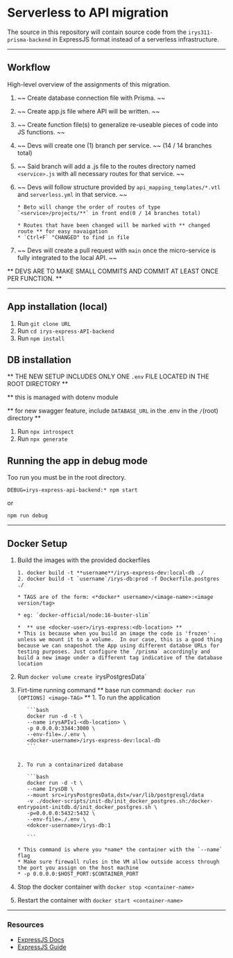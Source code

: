 # Serverless to API migration

The source in this repository will contain source code from the `irys311-prisma-backend` in ExpressJS format instead of a serverless infrastructure.


---

## Workflow

High-level overview of the assignments of this migration.

1. ~~ Create database connection file with Prisma. ~~
2. ~~ Create app.js file where API will be written. ~~
3. ~~ Create function file(s) to generalize re-useable pieces of code into JS functions. ~~
4. ~~ Devs will create one (1) branch per service. ~~ (14 / 14 branches total) 
5. ~~ Said branch will add a .js file to the routes directory named `<service>.js` with all necessary routes for that service. ~~
6. ~~ Devs will follow structure provided by `api_mapping_templates/*.vtl` and `serverless.yml` in that service. ~~

       * Beto will change the order of routes of type `<service>/projects/**` in front end(0 / 14 branches total) 
    
       * Routes that have been changed will be marked with ** changed route ** for easy navaigation
       * `Ctrl+F` "CHANGED" to find in file

 
7. ~~ Devs will create a pull request with `main` once the micro-service is fully integrated to the local API. ~~


** DEVS ARE TO MAKE SMALL COMMITS AND COMMIT AT LEAST ONCE PER FUNCTION. ** 

---

## App installation (local)

1. Run `git clone URL`
2. Run `cd irys-express-API-backend`
3. Run `npm install`

## DB installation 
 ** THE NEW SETUP INCLUDES ONLY ONE `.env` FILE LOCATED IN THE ROOT DIRECTORY **
 
   ** this is managed with dotenv module
 
 ** for new swagger feature, include `DATABASE_URL` in the .env in the `/`(root) directory **
 
1. Run `npx introspect`
2. Run `npx generate`

## Running the app in debug mode 

Too run you must be in the root directory. 

`DEBUG=irys-express-api-backend:* npm start`

or 

`npm run debug`

--- 
## Docker Setup

1. Build the images with the provided dockerfiles 

       1. docker build -t **username**/irys-express-dev:local-db ./
       2. docker build -t `username`/irys-db:prod -f Dockerfile.postgres ./
       
       * TAGS are of the form: <*docker* username>/<image-name>:<image version/tag>
            
       * eg: `docker-official/node:16-buster-slim`
       
       *  ** use <docker-user>/irys-express:<db-location> **
       * This is because when you build an image the code is 'frozen' -  unless we mount it to a volume.  In our case, this is a good thing because we can snaposhot the App using different databse URLs for testing purposes. Just configure the `/prisma` accordingly and build a new image under a different tag indicative of the database location

2. Run `docker volume create `irysPostgresData`

3. Firt-time running command  ** base run command: `docker run [OPTIONS] <image-TAG>` **
       1. To run the application
       
       
          ```bash
          docker run -d -t \ 
          --name irysAPIv1-<db-location> \
          -p 0.0.0.0:3344:3000 \ 
          --env-file=./.env \
          <docker-username>/irys-express-dev:local-db
          ``` 

       
       2. To run a containarized database
       
          ```bash
          docker run -d -t \
          --name IrysDB \
          --mount src=irysPostgresData,dst=/var/lib/postgresql/data 
          -v ./docker-scripts/init-db/init_docker_postgres.sh:/docker-entrypoint-initdb.d/init_docker_postgres.sh \
          -p=0.0.0.0:5432:5432 \
          --env-file=./.env \
          <dokcer-username>/irys-db:1 

          ```
  
       * This command is where you *name* the container with the `--name` flag 
       * Make sure firewall rules in the VM allow outside access through the port you assign on the host machine
       * -p 0.0.0.0:$HOST_PORT:$CONTAINER_PORT
       
 4. Stop the docker container with `docker stop <container-name>`
 
 
 5. Restart the container with `docker start <container-name>`
 
 

---

### Resources 

- [ExpressJS Docs](https://expressjs.com/en/4x/api.html)
- [ExpressJS Guide](https://expressjs.com/en/guide/routing.html)
